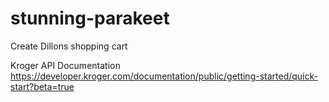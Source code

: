 # stunning-parakeet
Create Dillons shopping cart

Kroger API Documentation
https://developer.kroger.com/documentation/public/getting-started/quick-start?beta=true
